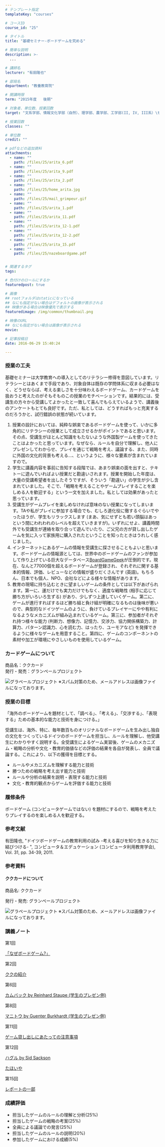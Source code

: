 ```yaml
---
# テンプレート指定
templateKey: "courses"

# コースID
course_id: "25"

# タイトル
title: "基礎セミナー-ボードゲームを究める"

# 簡単な説明
description: >-
  ...

# 講師名
lecturer: "有田隆也"

# 部局名
department: "教養教育院"

# 開講時限
term: "2015年度	後期"

# 対象者、単位数、授業回数
target: "文系学部、情報文化学部（自然）、理学部、農学部、工学部(II, IV, III系）\t    \t    \t    \t    2単位、週1回全15回"

# 授業回数
classes: ""

# 単位数
credit: ""

# pdfなどの追加資料
attachments: 
  - name: "" 
    path: /files/25/arita_6.pdf
  - name: "" 
    path: /files/25/arita_9.pdf
  - name: "" 
    path: /files/25/arita_2.pdf
  - name: "" 
    path: /files/25/home_arita.jpg
  - name: "" 
    path: /files/25/mail_grimpeur.gif
  - name: "" 
    path: /files/25/arita_1.pdf
  - name: "" 
    path: /files/25/arita_11.pdf
  - name: "" 
    path: /files/25/arita_12-1.pdf
  - name: "" 
    path: /files/25/arita_12-2.pdf
  - name: "" 
    path: /files/25/arita_15.pdf
  - name: "" 
    path: /files/25/nazeboardgame.pdf


# 関連するタグ
tags:

# 色付けのロールにするか
featuredpost: true

# 画像
## rootフォルダはstaticになっている
## なにも指定がない場合はデフォルトの画像が表示される
## 映像がある場合は映像優先で表示する
featuredimage: /img/common/thumbnail.png

# 映像のURL
## なにも指定がない場合は画像が表示される
movie: 

# 記事投稿日
date: 2016-06-29 15:40:24

---
```

### 授業の工夫

基礎セミナーは大学教育への導入としてのリテラシー修得を意図しています。リテラシーとはあくまで手段であり、対象自体は既存の学問体系に収まる必要はなく、どうせならば、考える楽しさを十分味わえるボードゲーム、カードゲームを扱おうと考えたのがそもそものこの授業のモチベーションです。結果的には、受講生の方々から受講してよかったと一致して喜んでもらえているようで、講義後のアンケートもとても良好です。ただ、私としては、どうすればもっと充実するのだろうかと、試行錯誤の状態が続いています。 

  1. 授業の設計においては、純粋な娯楽であるボードゲームを使って、いかに多角的にリテラシーの授業として成立させるかがポイントであると思います。その点、受講生がほとんど知識をもたないような外国製ゲームを使ってきたことはよかったと思っています。なぜなら、ルールを自分で理解し、他人にプレゼンしてわからせ、プレイを通じて戦略を考え、議論する、また、同時に外国の文化的背景も考える…、というように、様々な要素が含まれていますので。
  2. 学生に講義内容を事前に告知する段階では、あまり娯楽の面を出すと、テキトーに遊んでいればよい授業だと勘違いされます。授業を開始した年度は、大量の受講希望者を出したそうですが、そういう「勘違い」の学生が少し含まれていました。そこで、「戦略を考えることやゲームプレイすることを楽しめる人を歓迎する」という一文を加えました。私としては効果があったと思っています。
  3. 受講生がゲームプレイを楽しめなければ意味のない授業になってしまいます。TAや私がプレイに参加する場合でも、むしろ道化役に徹するぐらいでやったほうが、学生もリラックスします (まあ、気にせずとも若い頭脳はあっという間にわれわれのレベルを超えていきますが)。いずれにせよ、講義時間外でも受講生が連絡を取り合って遊んでいたり、ご父兄の方が貸し出したゲームを気に入って家族用に購入されたということを知ったときはうれしく感じました。
  4. インターネットにあるゲームの情報を受講生に探させることもよいと思います。ボードゲームの情報源としては、世界中のボードゲームのファンが参加して作り上げている巨大なデータベース[BoardGameGeek](http://www.boardgamegeek.com/)が圧倒的です。現在、なんと77000個を超えるボードゲームが登録され、それぞれに関する基本的情報、評価、レビューなどの情報が盛りだくさんです (英語)。もちろん、日本でも個人、NPO、会社などによる様々な情報があります。
  5. 教育の現場に持ち込むときに望ましいゲームの条件としては以下があげられます。第一に、運だけでも実力だけでもなく、適度な戦略性 (相手に応じて勝ち方がいろいろ生ずる) があり、少しずつ上達していくゲーム。第二に、ゲームが進行すればするほど勝ち組と負け組が明確になるものは後味が悪いので、典型的なドイツゲームのように、負けているプレイヤーにやや有利になるようなメカニズムが組み込まれているゲーム。第三に、参加者がそれぞれ持つ様々な能力 (判断力、想像力、記憶力、交渉力、協力関係構築力、計算力、パターン認識力、心を読む力、はったり、ユーモアなど) を発揮できるように様々なゲームを用意すること。第四に、ゲームのコンポーネントの素材や加工が環境にやさしいものを使用しているゲーム。
### カードゲームについて

商品名：ククカード  
発行・発売：グランペールプロジェクト 


![グラペールプロジェクト](/files/25/mail_grimpeur.gif) 
※スパム対策のため、メールアドレスは画像ファイルになっております。
### 授業の目標

「海外のボードゲームを題材として、「調べる」、「考える」、「交渉する」、「表現する」ための基本的な能力と技術を身につける。」 

受講生は、海外、特に、毎年数百ものオリジナルなボードゲームを生み出し独自の文化をつくっているドイツのボードゲームを担当し、ルールを理解し、他受講生にわかりやすく説明する。全受講生によるゲーム実習後、ゲームのメカニズム・戦略の分析や文化・教育的価値などの評価の結果を各自が発表し、全員で議論する。これにより、以下の獲得を目標とする。 

  * ルールやメカニズムを理解する能力と技術
  * 勝つための戦略を考え出す能力と技術
  * ルールや分析の結果を説明・表現する能力と技術
  * 文化・教育的観点からゲームを評価する能力と技術

### 履修条件

ボードゲーム (コンピュータゲームではない) を題材にするので、戦略を考えたりプレイするのを楽しめる人を歓迎する。 

### 参考文献

有田隆也, "ドイツボードゲームの教育利用の試み -考える喜びを知り生きる力に結びつける- ", コンピュータ＆エデュケーション (コンピュータ利用教育学会), Vol. 31, pp. 34-39, 2011.

### 参考資料

#### ククカードについて

商品名: ククカード

発行・発売: グランペールプロジェクト 


![グラペールプロジェクト](/files/25/mail_grimpeur.gif) 
※スパム対策のため、メールアドレスは画像ファイルになっております。

### 講義ノート

第1回


[「なぜボードゲーム?」](/files/25/nazeboardgame.pdf) 

第2回


[ククの紹介](/files/25/arita_2.pdf) 

第6回


[カムバック by Reinhard Staupe (学生のプレゼン例)](/files/25/arita_6.pdf) 

第8回


[マニトウ by Guenter Burkhardt (学生のプレゼン例)](/files/25/arita_8.pdf) 

第11回


[ゲーム貸し出しにあたっての注意事項](/files/25/arita_11.pdf) 

第12回


[ハグル by Sid Sackson](/files/25/arita_12-1.pdf) 


[たほいや](/files/25/arita_12-2.pdf) 

第15回


[レポートの一部](/files/25/arita_15.pdf) 

### 成績評価

  * 担当したゲームのルールの理解と分析(25%)
  * 担当したゲームの戦略の考案(25%)
  * 全員による議論での発言(25%)
  * 担当したゲームのルールの説明(20%)
  * 参加したゲームにおける成績(5%)
